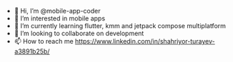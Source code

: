 - 👋 Hi, I’m @mobile-app-coder
- 👀 I’m interested in mobile apps
- 🌱 I’m currently learning flutter, kmm and jetpack compose multiplatform
- 💞️ I’m looking to collaborate on development
- 📫 How to reach me https://www.linkedin.com/in/shahriyor-turayev-a3891b25b/

<!---
mobile-app-coder/mobile-app-coder is a ✨ special ✨ repository because its `README.md` (this file) appears on your GitHub profile.
You can click the Preview link to take a look at your changes.
--->
